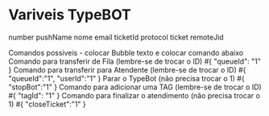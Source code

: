 # Variveis TypeBOT

number
pushName
nome
email
ticketId
protocol
ticket
remoteJid

Comandos possiveis - colocar Bubble texto e colocar comando abaixo
Comando para transferir de Fila (lembre-se de trocar o ID)
#{ "queueId": "1" }
Comando para transferir para Atendente (lembre-se de trocar o ID)
#{ "queueId":"1", "userId":"1" }
Parar o TypeBot (não precisa trocar o 1)
#{ "stopBot":"1" }
Comando para adicionar uma TAG (lembre-se de trocar o ID)
#{ "tagId": "1" }
Comando para finalizar o atendimento (não precisa trocar o 1)
#{ "closeTicket":"1" }